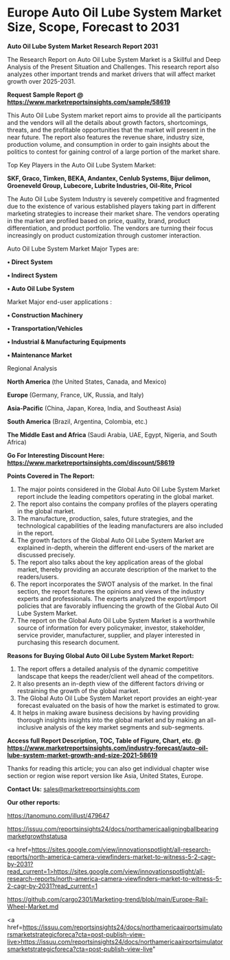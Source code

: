  # Europe Auto Oil Lube System Market Size, Scope, Forecast to 2031

<strong>Auto Oil Lube System Market Research Report 2031</strong>

The Research Report on Auto Oil Lube System Market is a Skillful and Deep Analysis of the Present Situation and Challenges. This research report also analyzes other important trends and market drivers that will affect market growth over 2025-2031.

<strong>Request Sample Report @ <a href=https://www.marketreportsinsights.com/sample/58619>https://www.marketreportsinsights.com/sample/58619</a></strong>

This Auto Oil Lube System market report aims to provide all the participants and the vendors will all the details about growth factors, shortcomings, threats, and the profitable opportunities that the market will present in the near future. The report also features the revenue share, industry size, production volume, and consumption in order to gain insights about the politics to contest for gaining control of a large portion of the market share.

Top Key Players in the Auto Oil Lube System Market:

<strong>SKF, Graco, Timken, BEKA, Andantex, Cenlub Systems, Bijur delimon, Groeneveld Group, Lubecore, Lubrite Industries, Oil-Rite, Pricol</strong>

The Auto Oil Lube System Industry is severely competitive and fragmented due to the existence of various established players taking part in different marketing strategies to increase their market share. The vendors operating in the market are profiled based on price, quality, brand, product differentiation, and product portfolio. The vendors are turning their focus increasingly on product customization through customer interaction.

Auto Oil Lube System Market Major Types are:

<strong>• Direct System

• Indirect System

• Auto Oil Lube System</strong>

Market Major end-user applications :

<strong>• Construction Machinery

• Transportation/Vehicles

• Industrial & Manufacturing Equipments

• Maintenance Market</strong>

Regional Analysis

</u><strong><b>North America</b></strong> (the United States, Canada, and Mexico)

<strong><b>Europe </b></strong>(Germany, France, UK, Russia, and Italy)

<strong><b>Asia-Pacific</b></strong> (China, Japan, Korea, India, and Southeast Asia)

<strong><b>South America</b></strong> (Brazil, Argentina, Colombia, etc.)

<strong><b>The Middle East and Africa</b></strong> (Saudi Arabia, UAE, Egypt, Nigeria, and South Africa)

<strong>Go For Interesting Discount Here: <a href=https://www.marketreportsinsights.com/discount/58619>https://www.marketreportsinsights.com/discount/58619</a></strong>

<strong>Points Covered in The Report:</strong>
<ol>
  <li>The major points considered in the Global Auto Oil Lube System Market report include the leading competitors operating in the global market.</li>
  <li>The report also contains the company profiles of the players operating in the global market.</li>
  <li>The manufacture, production, sales, future strategies, and the technological capabilities of the leading manufacturers are also included in the report.</li>
  <li>The growth factors of the Global Auto Oil Lube System Market are explained in-depth, wherein the different end-users of the market are discussed precisely.</li>
  <li>The report also talks about the key application areas of the global market, thereby providing an accurate description of the market to the readers/users.</li>
  <li>The report incorporates the SWOT analysis of the market. In the final section, the report features the opinions and views of the industry experts and professionals. The experts analyzed the export/import policies that are favorably influencing the growth of the Global Auto Oil Lube System Market.</li>
  <li>The report on the Global Auto Oil Lube System Market is a worthwhile source of information for every policymaker, investor, stakeholder, service provider, manufacturer, supplier, and player interested in purchasing this research document.</li>
</ol>
<strong>Reasons for Buying Global Auto Oil Lube System Market Report:</strong>

<ol>
  <li>The report offers a detailed analysis of the dynamic competitive landscape that keeps the reader/client well ahead of the competitors.</li>
  <li>It also presents an in-depth view of the different factors driving or restraining the growth of the global market.</li>
  <li>The Global Auto Oil Lube System Market report provides an eight-year forecast evaluated on the basis of how the market is estimated to grow.</li>
  <li>It helps in making aware business decisions by having providing thorough insights insights into the global market and by making an all-inclusive analysis of the key market segments and sub-segments.</li>
</ol>
<strong>Access full Report Description, TOC, Table of Figure, Chart, etc. @ <a href=https://www.marketreportsinsights.com/industry-forecast/auto-oil-lube-system-market-growth-and-size-2021-58619>https://www.marketreportsinsights.com/industry-forecast/auto-oil-lube-system-market-growth-and-size-2021-58619</a></strong>


Thanks for reading this article; you can also get individual chapter wise section or region wise report version like Asia, United States, Europe.

<strong>Contact Us:</strong>
sales@marketreportsinsights.com

<strong>Our other reports:</strong>

<a href=https://tanomuno.com/illust/479647>https://tanomuno.com/illust/479647</a>

<a href=https://issuu.com/reportsinsights24/docs/northamericaaligningballbearingmarketgrowthstatusa>https://issuu.com/reportsinsights24/docs/northamericaaligningballbearingmarketgrowthstatusa</a>

<a href=https://sites.google.com/view/innovationspotlight/all-research-reports/north-america-camera-viewfinders-market-to-witness-5-2-cagr-by-2031?read_current=1>https://sites.google.com/view/innovationspotlight/all-research-reports/north-america-camera-viewfinders-market-to-witness-5-2-cagr-by-2031?read_current=1</a>

<a href=https://github.com/cargo2301/Marketing-trend/blob/main/Europe-Rail-Wheel-Market.md>https://github.com/cargo2301/Marketing-trend/blob/main/Europe-Rail-Wheel-Market.md</a>

<a href=https://issuu.com/reportsinsights24/docs/northamericaairportsimulatorsmarketstrategicforeca?cta=post-publish-view-live>https://issuu.com/reportsinsights24/docs/northamericaairportsimulatorsmarketstrategicforeca?cta=post-publish-view-live</a>"
